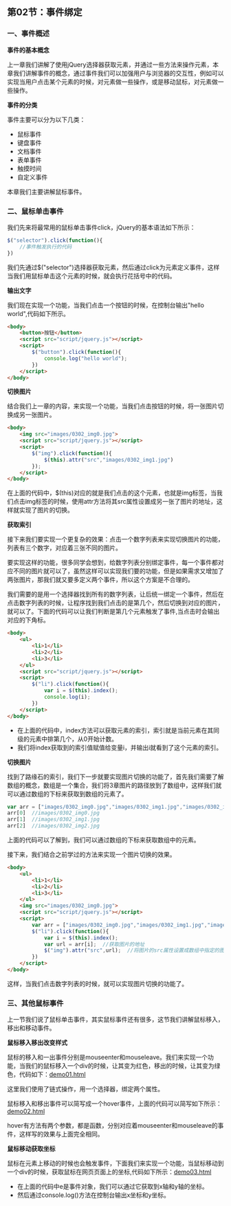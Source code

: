 ## 第02节：事件绑定

### 一、事件概述

**事件的基本概念**

上一章我们讲解了使用jQuery选择器获取元素，并通过一些方法来操作元素，本章我们讲解事件的概念，通过事件我们可以加强用户与浏览器的交互性，例如可以实现当用户点击某个元素的时候，对元素做一些操作，或是移动鼠标，对元素做一些操作。

**事件的分类**

事件主要可以分为以下几类：

* 鼠标事件
* 键盘事件
* 文档事件
* 表单事件
* 触摸时间
* 自定义事件

本章我们主要讲解鼠标事件。

### 二、鼠标单击事件

我们先来将最常用的鼠标单击事件click，jQuery的基本语法如下所示：

``` js
$("selector").click(function(){
    //事件触发执行的代码
})
```

我们先通过$("selector")选择器获取元素，然后通过click为元素定义事件，这样当我们用鼠标单击这个元素的时候，就会执行花括号中的代码。

**输出文字**

我们现在实现一个功能，当我们点击一个按钮的时候，在控制台输出"hello world",代码如下所示。

``` html
<body>
	<button>按钮</button>
	<script src="script/jquery.js"></script>
	<script>
		$("button").click(function(){
			console.log("hello world");
		})
	</script>
</body>
```

**切换图片**

结合我们上一章的内容，来实现一个功能，当我们点击按钮的时候，将一张图片切换成另一张图片。

``` html
<body>
	<img src="images/0302_img0.jpg">
	<script src="script/jquery.js"></script>
	<script>
		$("img").click(function(){
			$(this).attr("src","images/0302_img1.jpg")
		});
	</script>
</body>
```

 在上面的代码中，$(this)对应的就是我们点击的这个元素，也就是img标签，当我们点击img标签的时候，使用attr方法将其src属性设置成另一张了图片的地址，这样就实现了图片的切换。

**获取索引**

接下来我们要实现一个更复杂的效果：点击一个数字列表来实现切换图片的功能，列表有三个数字，对应着三张不同的图片。

要实现这样的功能，很多同学会想到，给数字列表分别绑定事件，每一个事件都对应不同的图片就可以了，虽然这样可以实现我们要的功能，但是如果需求又增加了两张图片，那我们就又要多定义两个事件，所以这个方案是不合理的。

我们需要的是用一个选择器找到所有的数字列表，让后统一绑定一个事件，然后在点击数字列表的时候，让程序找到我们点击的是第几个，然后切换到对应的图片，就可以了。下面的代码可以让我们判断是第几个元素触发了事件,当点击时会输出对应的下角标。

``` html
<body>
    <ul>
        <li>1</li>
        <li>2</li>
        <li>3</li>
    </ul> 
    <script src="script/jquery.js"></script>
    <script>
        $("li").click(function(){
            var i = $(this).index();
            console.log(i);
        })
    </script>  
</body>
```

* 在上面的代码中，index方法可以获取元素的索引，索引就是当前元素在其同级的元素中排第几个，从0开始计数。
* 我们将index获取到的索引值赋值给变量i，并输出i就看到了这个元素的索引。

**切换图片**

找到了路缘石的索引，我们下一步就要实现图片切换的功能了，首先我们需要了解数组的概念，数组是一个集合，我们将3章图片的路径放到了数组中，这样我们就可以通过数组的下标来获取到数组的元素了。

``` js
var arr = ["images/0302_img0.jpg","images/0302_img1.jpg","images/0302_img2.jpg"];
arr[0]  //images/0302_img0.jpg
arr[1]  //images/0302_img1.jpg
arr[2]  //images/0302_img2.jpg
```

上面的代码可以了解到，我们可以通过数组的下标来获取数组中的元素。

接下来，我们结合之前学过的方法来实现一个图片切换的效果。

``` html
<body>
    <ul>
        <li>1</li>
        <li>2</li>
        <li>3</li>
    </ul> 
    <img src="images/0302_img0.jpg">
    <script src="script/jquery.js"></script>
    <script>
        var arr = ["images/0302_img0.jpg","images/0302_img1.jpg","images/0302_img2.jpg"];
        $("li").click(function(){
            var i = $(this).index();
            var url = arr[i];  //获取图片的地址
            $("img").attr("src",url);  //将图片的src属性设置成数组中指定的图片地址
        })
    </script>  
</body>
```

这样，当我们点击数字列表的时候，就可以实现图片切换的功能了。


### 三、其他鼠标事件

上一节我们说了鼠标单击事件，其实鼠标事件还有很多，这节我们讲解鼠标移入，移出和移动事件。

**鼠标移入移出改变样式**

鼠标的移入和一出事件分别是mouseenter和mouseleave。我们来实现一个功能，当我们的鼠标移入一个div的时候，让其变为红色，移出的时候，让其变为绿色，代码如下：[demo01.html](https://github.com/xiaozhoulee/xiaozhou-examples/blob/master/03-jQuery/%E7%AC%AC02%E8%8A%82%EF%BC%9A%E4%BA%8B%E4%BB%B6%E7%BB%91%E5%AE%9A/demo01.html)


这里我们使用了链式操作，用一个选择器，绑定两个属性。

鼠标移入和移出事件可以简写成一个hover事件，上面的代码可以简写如下所示：[demo02.html](https://github.com/xiaozhoulee/xiaozhou-examples/blob/master/03-jQuery/%E7%AC%AC02%E8%8A%82%EF%BC%9A%E4%BA%8B%E4%BB%B6%E7%BB%91%E5%AE%9A/demo02.html)



hover有方法有两个参数，都是函数，分别对应着mouseenter和mouseleave的事件，这样写的效果与上面完全相同。


**鼠标移动获取坐标**

鼠标在元素上移动的时候也会触发事件，下面我们来实现一个功能，当鼠标移动到一个div的时候，获取鼠标在网页页面上的坐标,代码如下所示：[demo03.html](https://github.com/xiaozhoulee/xiaozhou-examples/blob/master/03-jQuery/%E7%AC%AC02%E8%8A%82%EF%BC%9A%E4%BA%8B%E4%BB%B6%E7%BB%91%E5%AE%9A/demo03.html)

* 在上面的代码中e是事件对象，我们可以通过它获取到x轴和y轴的坐标。
* 然后通过console.log()方法在控制台输出x坐标和y坐标。

